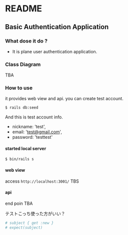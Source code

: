 # README
## Basic Authentication Application
### What dose it do ?
- It is plane user authentication application. 

### Class Diagram
TBA
### How to use
it provides web view and api.
you can create test account.

```sh
$ rails db:seed
```

And this is test account info.
- nickname: 'test',
- email: 'test@gmail.com',
- password: 'testtest'

#### started local server
```sh
$ bin/rails s
```
#### web view
access `http://localhost:3001/`
TBS
#### api
end poin
TBA

テストこっち使った方がいい？
```ruby
# subject { get :new }
# expect(subject)
```